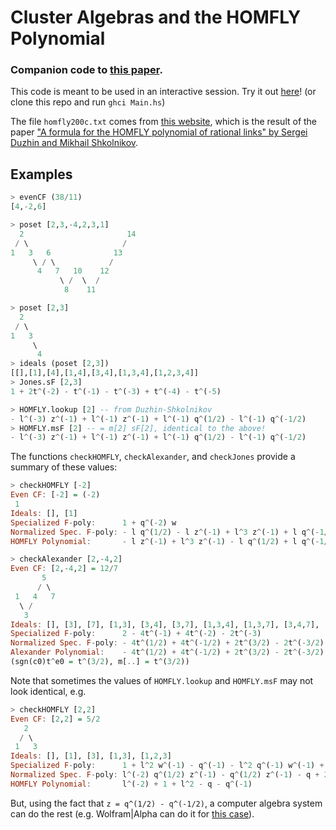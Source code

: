 # Cluster Algebras and the HOMFLY Polynomial

### Companion code to [this paper]().

This code is meant to be used in an interactive session. Try it out [here]()! (or clone this repo and run `ghci Main.hs`)

The file `homfly200c.txt` comes from [this website](http://www.pdmi.ras.ru/~arnsem/dataprog/), which is the result of the paper ["A formula for the HOMFLY polynomial of rational links" by Sergei Duzhin and Mikhail Shkolnikov](https://arxiv.org/abs/1009.1800).

## Examples

```haskell
> evenCF (38/11)
[4,-2,6]
```
```haskell
> poset [2,3,-4,2,3,1]
  2                       14
 / \                     /  
1   3   6              13   
     \ / \            /     
      4   7   10    12      
           \ /  \  /        
            8    11         
```
```haskell
> poset [2,3]
  2    
 / \   
1   3  
     \ 
      4
> ideals (poset [2,3])
[[],[1],[4],[1,4],[3,4],[1,3,4],[1,2,3,4]]
> Jones.sF [2,3]
1 + 2t^(-2) - t^(-1) - t^(-3) + t^(-4) - t^(-5)
```
```haskell
> HOMFLY.lookup [2] -- from Duzhin-Shkolnikov
- l^(-3) z^(-1) + l^(-1) z^(-1) + l^(-1) q^(1/2) - l^(-1) q^(-1/2)
> HOMFLY.msF [2] -- = m[2] sF[2], identical to the above!
- l^(-3) z^(-1) + l^(-1) z^(-1) + l^(-1) q^(1/2) - l^(-1) q^(-1/2)
```

The functions `checkHOMFLY`, `checkAlexander`, and `checkJones` provide a summary of these values:

```haskell
> checkHOMFLY [-2]
Even CF: [-2] = (-2)
 1
Ideals: [], [1]
Specialized F-poly:      1 + q^(-2) w
Normalized Spec. F-poly: - l q^(1/2) - l z^(-1) + l^3 z^(-1) + l q^(-1/2)
HOMFLY Polynomial:       - l z^(-1) + l^3 z^(-1) - l q^(1/2) + l q^(-1/2)
```
```haskell
> checkAlexander [2,-4,2]
Even CF: [2,-4,2] = 12/7
       5  
      / \ 
 1   4   7
  \ /     
   3      
Ideals: [], [3], [7], [1,3], [3,4], [3,7], [1,3,4], [1,3,7], [3,4,7], [1,3,4,7], [3,4,5,7], [1,3,4,5,7]
Specialized F-poly:      2 - 4t^(-1) + 4t^(-2) - 2t^(-3)
Normalized Spec. F-poly: - 4t^(1/2) + 4t^(-1/2) + 2t^(3/2) - 2t^(-3/2)
Alexander Polynomial:    - 4t^(1/2) + 4t^(-1/2) + 2t^(3/2) - 2t^(-3/2)
(sgn(c0)t^e0 = t^(3/2), m[..] = t^(3/2))
```

Note that sometimes the values of `HOMFLY.lookup` and `HOMFLY.msF` may not look identical, e.g.
```haskell
> checkHOMFLY [2,2]
Even CF: [2,2] = 5/2
   2  
  / \ 
 1   3
Ideals: [], [1], [3], [1,3], [1,2,3]
Specialized F-poly:      1 + l^2 w^(-1) - q^(-1) - l^2 q^(-1) w^(-1) + l^4 w^(-1)
Normalized Spec. F-poly: l^(-2) q^(1/2) z^(-1) - q^(1/2) z^(-1) - q + 2 - l^(-2) q^(-1/2) z^(-1) + q^(-1/2) z^(-1) - q^(-1) + l^2
HOMFLY Polynomial:       l^(-2) + 1 + l^2 - q - q^(-1)
```
But, using the fact that `z = q^(1/2) - q^(-1/2)`, a computer algebra system can do the rest (e.g. Wolfram|Alpha can do it for [this case](https://www.wolframalpha.com/input/?i=simplify+l%5E%28-2%29+q%5E%281%2F2%29+z%5E%28-1%29+-+q%5E%281%2F2%29+z%5E%28-1%29+-+q+%2B+2+-+l%5E%28-2%29+q%5E%28-1%2F2%29+z%5E%28-1%29+%2B+q%5E%28-1%2F2%29+z%5E%28-1%29+-+q%5E%28-1%29+%2B+l%5E2%2C+z+%3D+q%5E%281%2F2%29+-+q%5E%28-1%2F2%29)).
